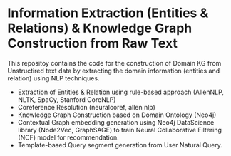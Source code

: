 # Information Extraction (Entities & Relations) & Knowledge Graph Construction from Raw Text

This repositoy contains the code for the construction of Domain KG from Unstructired text data by extracting the domain information (entities and relation) using NLP techniques.

- Extraction of Entities & Relation using rule-based approach (AllenNLP, NLTK, SpaCy, Stanford CoreNLP)  
- Coreference Resolution (neuralcoref, allen nlp)  
- Knowledge Graph Construction based on Domain Ontology (Neo4j)
- Contextual Graph embedding generation using Neo4j DataScience library (Node2Vec, GraphSAGE) to train Neural Collaborative Filtering (NCF) model for recommendation.
- Template-based Query segment generation from User Natural Query. 
